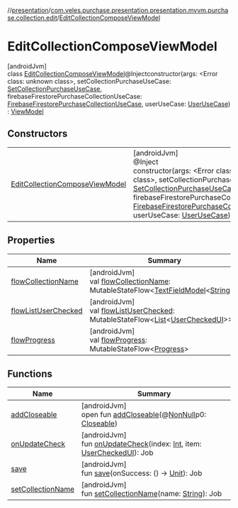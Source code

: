 //[presentation](../../../index.md)/[com.veles.purchase.presentation.presentation.mvvm.purchase.collection.edit](../index.md)/[EditCollectionComposeViewModel](index.md)

# EditCollectionComposeViewModel

[androidJvm]\
class [EditCollectionComposeViewModel](index.md)@Injectconstructor(args: <!---  GfmCommand {"@class":"org.jetbrains.dokka.gfm.ResolveLinkGfmCommand","dri":{"packageName":"","classNames":"<Error class: unknown class>","callable":null,"target":{"@class":"org.jetbrains.dokka.links.PointingToDeclaration"},"extra":null}} --->&lt;Error class: unknown class&gt;<!--- --->, setCollectionPurchaseUseCase: [SetCollectionPurchaseUseCase](../../../../domain/domain/com.veles.purchase.domain.usecase.collection/-set-collection-purchase-use-case/index.md), firebaseFirestorePurchaseCollectionUseCase: [FirebaseFirestorePurchaseCollectionUseCase](../../../../domain/domain/com.veles.purchase.domain.usecase.collection/-firebase-firestore-purchase-collection-use-case/index.md), userUseCase: [UserUseCase](../../../../domain/domain/com.veles.purchase.domain.usecase.user/-user-use-case/index.md)) : [ViewModel](https://developer.android.com/reference/kotlin/androidx/lifecycle/ViewModel.html)

## Constructors

| | |
|---|---|
| [EditCollectionComposeViewModel](-edit-collection-compose-view-model.md) | [androidJvm]<br>@Inject<br>constructor(args: <!---  GfmCommand {"@class":"org.jetbrains.dokka.gfm.ResolveLinkGfmCommand","dri":{"packageName":"","classNames":"<Error class: unknown class>","callable":null,"target":{"@class":"org.jetbrains.dokka.links.PointingToDeclaration"},"extra":null}} --->&lt;Error class: unknown class&gt;<!--- --->, setCollectionPurchaseUseCase: [SetCollectionPurchaseUseCase](../../../../domain/domain/com.veles.purchase.domain.usecase.collection/-set-collection-purchase-use-case/index.md), firebaseFirestorePurchaseCollectionUseCase: [FirebaseFirestorePurchaseCollectionUseCase](../../../../domain/domain/com.veles.purchase.domain.usecase.collection/-firebase-firestore-purchase-collection-use-case/index.md), userUseCase: [UserUseCase](../../../../domain/domain/com.veles.purchase.domain.usecase.user/-user-use-case/index.md)) |

## Properties

| Name | Summary |
|---|---|
| [flowCollectionName](flow-collection-name.md) | [androidJvm]<br>val [flowCollectionName](flow-collection-name.md): MutableStateFlow&lt;[TextFieldModel](../../com.veles.purchase.presentation.model.core/-text-field-model/index.md)&lt;[String](https://kotlinlang.org/api/latest/jvm/stdlib/kotlin/-string/index.html)&gt;&gt; |
| [flowListUserChecked](flow-list-user-checked.md) | [androidJvm]<br>val [flowListUserChecked](flow-list-user-checked.md): MutableStateFlow&lt;[List](https://kotlinlang.org/api/latest/jvm/stdlib/kotlin.collections/-list/index.html)&lt;[UserCheckedUI](../../com.veles.purchase.presentation.model.user/-user-checked-u-i/index.md)&gt;&gt; |
| [flowProgress](flow-progress.md) | [androidJvm]<br>val [flowProgress](flow-progress.md): MutableStateFlow&lt;[Progress](../../com.veles.purchase.presentation.model.progress/-progress/index.md)&gt; |

## Functions

| Name | Summary |
|---|---|
| [addCloseable](../../com.veles.purchase.presentation.presentation.mvvm.purchase.sort/-sort-purchase-view-model/index.md#264516373%2FFunctions%2F-646359276) | [androidJvm]<br>open fun [addCloseable](../../com.veles.purchase.presentation.presentation.mvvm.purchase.sort/-sort-purchase-view-model/index.md#264516373%2FFunctions%2F-646359276)(@[NonNull](https://developer.android.com/reference/kotlin/androidx/annotation/NonNull.html)p0: [Closeable](https://developer.android.com/reference/kotlin/java/io/Closeable.html)) |
| [onUpdateCheck](on-update-check.md) | [androidJvm]<br>fun [onUpdateCheck](on-update-check.md)(index: [Int](https://kotlinlang.org/api/latest/jvm/stdlib/kotlin/-int/index.html), item: [UserCheckedUI](../../com.veles.purchase.presentation.model.user/-user-checked-u-i/index.md)): Job |
| [save](save.md) | [androidJvm]<br>fun [save](save.md)(onSuccess: () -&gt; [Unit](https://kotlinlang.org/api/latest/jvm/stdlib/kotlin/-unit/index.html)): Job |
| [setCollectionName](set-collection-name.md) | [androidJvm]<br>fun [setCollectionName](set-collection-name.md)(name: [String](https://kotlinlang.org/api/latest/jvm/stdlib/kotlin/-string/index.html)): Job |
